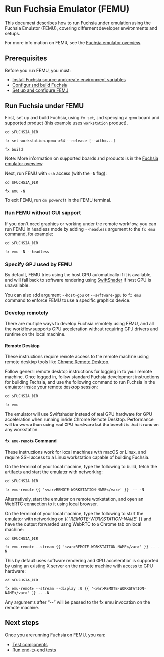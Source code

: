 # Run Fuchsia Emulator (FEMU)

This document describes how to run Fuchsia under
emulation using the Fuchsia Emulator (FEMU), covering
differnent developer environments and setups.

For more information on FEMU, see the
[Fuchsia emulator overview](/docs/concepts/emulator/index.md).

## Prerequisites

Before you run FEMU, you must:

 * [Install Fuchsia source and create environment variables](/docs/get-started/get_fuchsia_source.md)
 * [Configur and build Fuchsia](/docs/get-started/build_fuchsia.md)
 * [Set up and configure FEMU](/docs/get-started/set_up_femu.md)

## Run Fuchsia under FEMU

First, set up and build Fuchsia, using `fx set`, and specying a `qemu`
board and supported product (this example uses
`workstation` product). 

```posix-terminal
cd $FUCHSIA_DIR

fx set workstation.qemu-x64 --release [--with=...]

fx build
```

Note: More information on supported boards and products is in the
[Fuchsia emulator overview](/docs/concepts/emulator/index.md).

Next, run FEMU with `ssh` access (with the `-N` flag):

```posix-terminal
cd $FUCHSIA_DIR

fx emu -N
```

To exit FEMU, run `dm poweroff` in the FEMU terminal.

### Run FEMU without GUI support

If you don't need graphics or working under the remote workflow,
you can run FEMU in headless mode by adding `--headless` argument to the
`fx emu` command, for example:

```posix-terminal
cd $FUCHSIA_DIR

fx emu -N --headless
```

### Specify GPU used by FEMU

By default, FEMU tries using the host GPU automatically if it is available,
and will fall back to software rendering using
[SwiftShader](https://swiftshader.googlesource.com/SwiftShader/) if host GPU is
unavailable.

You can also add argument `--host-gpu` or `--software-gpu` to `fx emu` command
to enforce FEMU to use a specific graphics device.

### Develop remotely

There are multiple ways to develop Fuchsia remotely using FEMU, and all the
workflow supports GPU acceleration without requiring GPU drivers and runtime
on the local machine.

#### Remote Desktop

These instructions require remote access to the remote machine using remote
desktop tools like [Chrome Remote Desktop](https://remotedesktop.google.com/).

Follow general remote desktop instructions for logging in to your remote machine.
Once logged in, follow standard Fuchsia development instructions for building
Fuchsia, and use the following command to run Fuchsia in the emulator inside
your remote desktop session:

```posix-terminal
cd $FUCHSIA_DIR

fx emu
```

The emulator will use Swiftshader instead of real GPU hardware for GPU
acceleration when running inside Chrome Remote Desktop. Performance will be
worse than using real GPU hardware but the benefit is that it runs on any
workstation.

#### `fx emu-remote` Command

These instructions work for local machines with macOS or Linux, and require SSH
access to a Linux workstation capable of building Fuchsia.

On the terminal of your local machine, type the following to build, fetch the
artifacts and start the emulator with networking:

```posix-terminal
cd $FUCHSIA_DIR

fx emu-remote {{ '<var>REMOTE-WORKSTATION-NAME</var>' }}  -- -N
```

Alternatively, start the emulator on remote workstation, and open an WebRTC
connection to it using local browser.

On the terminal of your local machine, type the following to start the emulator
with networking on {{ '<var>REMOTE-WORKSTATION-NAME</var>' }} and have the
output forwarded using WebRTC to a Chrome tab on local machine:

```posix-terminal
cd $FUCHSIA_DIR

fx emu-remote --stream {{ '<var>REMOTE-WORKSTATION-NAME</var>' }} -- -N
```

This by default uses software rendering and GPU acceleration is supported by
using an existing X server on the remote machine with access to GPU hardware:

```posix-terminal
cd $FUCHSIA_DIR

fx emu-remote --stream --display :0 {{ '<var>REMOTE-WORKSTATION-NAME</var>' }} -- -N
```

Any arguments after “--” will be passed to the fx emu invocation on the remote
machine.

## Next steps

Once you are running Fuchsia on FEMU, you can: 

*   [Test components](/docs/development/run/run-components-in-a-test.md)
*   [Run end-to-end tests](/docs/development/testing/run_an_end_to_end_test.md)
